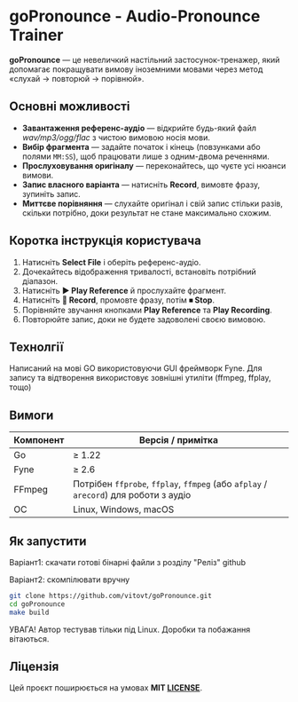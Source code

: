 # goPronounce - Audio-Pronounce Trainer

**goPronounce** — це невеличкий настільний застосунок-тренажер, який допомагає покращувати вимову іноземними мовами через метод «слухай → повторюй → порівнюй».

## Основні можливості
* **Завантаження референс-аудіо** — відкрийте будь-який файл *wav/mp3/ogg/flac* з чистою вимовою носія мови.  
* **Вибір фрагмента** — задайте початок і кінець (повзунками або полями `MM:SS`), щоб працювати лише з одним-двома реченнями.  
* **Прослуховування оригіналу** — переконайтесь, що чуєте усі нюанси вимови.  
* **Запис власного варіанта** — натисніть **Record**, вимовте фразу, зупиніть запис.  
* **Миттєве порівняння** — слухайте оригінал і свій запис стільки разів, скільки потрібно, доки результат не стане максимально схожим.

## Коротка інструкція користувача

1. Натисніть **Select File** і оберіть референс-аудіо.
2. Дочекайтесь відображення тривалості, встановіть потрібний діапазон.
3. Натисніть **▶ Play Reference** й прослухайте фрагмент.
4. Натисніть **🎤 Record**, промовте фразу, потім **⏹ Stop**.
5. Порівняйте звучання кнопками **Play Reference** та **Play Recording**.
6. Повторюйте запис, доки не будете задоволені своєю вимовою.

## Технолгії
Написаний на мові GO використовуючи GUI фреймворк Fyne. Для запису та відтворення використовує зовнішні утиліти (ffmpeg, ffplay, тощо)

## Вимоги
| Компонент | Версія / примітка |
|-----------|------------------|
| Go        | ≥ 1.22           |
| Fyne      | ≥ 2.6            |
| FFmpeg    | Потрібен `ffprobe`, `ffplay`, `ffmpeg` (або `afplay` / `arecord`) для роботи з аудіо |
| ОС        | Linux, Windows, macOS |

## Як запустити
Варіант1: скачати готові бінарні файли з розділу "Реліз" github

Варіант2: скомпілювати вручну

```bash
git clone https://github.com/vitovt/goPronounce.git
cd goPronounce
make build
```

УВАГА! Автор тестував тільки під Linux. Доробки та побажання вітаються.

## Ліцензія
Цей проєкт поширюється на умовах **MIT [LICENSE](LICENSE)**.


